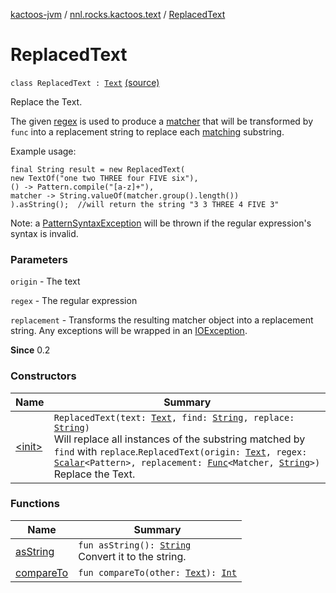 [kactoos-jvm](../../index.md) / [nnl.rocks.kactoos.text](../index.md) / [ReplacedText](.)

# ReplacedText

`class ReplacedText : `[`Text`](../../nnl.rocks.kactoos/-text/index.md) [(source)](https://github.com/neonailol/kactoos/blob/master/kactoos-jvm/src/main/kotlin/nnl/rocks/kactoos/text/ReplacedText.kt#L41)

Replace the Text.

The given [regex](#) is used to produce a
[matcher](#) that will be
transformed by `func` into a replacement string to replace each
[matching](#) substring.

Example usage:

```
final String result = new ReplacedText(
new TextOf("one two THREE four FIVE six"),
() -> Pattern.compile("[a-z]+"),
matcher -> String.valueOf(matcher.group().length())
).asString();  //will return the string "3 3 THREE 4 FIVE 3"
```

Note: a [PatternSyntaxException](#) will be thrown if the
regular expression's syntax is invalid.

### Parameters

`origin` - The text

`regex` - The regular expression

`replacement` - Transforms the resulting matcher object into a replacement
string. Any exceptions will be wrapped in an [IOException](#).

**Since**
0.2

### Constructors

| Name | Summary |
|---|---|
| [&lt;init&gt;](-init-.md) | `ReplacedText(text: `[`Text`](../../nnl.rocks.kactoos/-text/index.md)`, find: `[`String`](https://kotlinlang.org/api/latest/jvm/stdlib/kotlin/-string/index.html)`, replace: `[`String`](https://kotlinlang.org/api/latest/jvm/stdlib/kotlin/-string/index.html)`)`<br>Will replace all instances of the substring matched by `find` with `replace`.`ReplacedText(origin: `[`Text`](../../nnl.rocks.kactoos/-text/index.md)`, regex: `[`Scalar`](../../nnl.rocks.kactoos/-scalar/index.md)`<Pattern>, replacement: `[`Func`](../../nnl.rocks.kactoos/-func/index.md)`<Matcher, `[`String`](https://kotlinlang.org/api/latest/jvm/stdlib/kotlin/-string/index.html)`>)`<br>Replace the Text. |

### Functions

| Name | Summary |
|---|---|
| [asString](as-string.md) | `fun asString(): `[`String`](https://kotlinlang.org/api/latest/jvm/stdlib/kotlin/-string/index.html)<br>Convert it to the string. |
| [compareTo](compare-to.md) | `fun compareTo(other: `[`Text`](../../nnl.rocks.kactoos/-text/index.md)`): `[`Int`](https://kotlinlang.org/api/latest/jvm/stdlib/kotlin/-int/index.html) |
